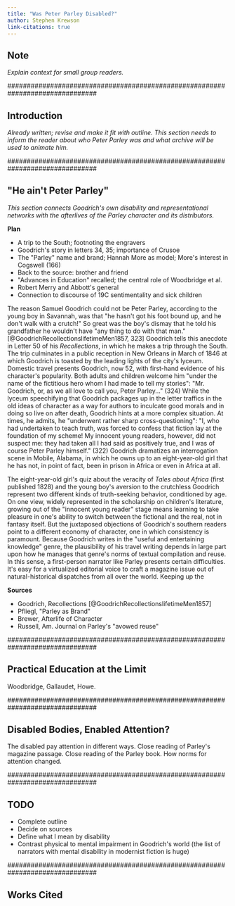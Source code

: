 ```yaml
---
title: "Was Peter Parley Disabled?"
author: Stephen Krewson
link-citations: true
---
```


## Note

*Explain context for small group readers.*


###############################################################################
## Introduction

*Already written; revise and make it fit with outline. This section needs to inform the reader about who Peter Parley was and what archive will be used to animate him.*


###############################################################################
## "He ain't Peter Parley"

*This section connects Goodrich's own disability and representational networks with the afterlives of the Parley character and its distributors.*

**Plan**
- A trip to the South; footnoting the engravers
- Goodrich's story in letters 34, 35; importance of Crusoe
- The "Parley" name and brand; Hannah More as model; More's interest in Cogswell (166)
- Back to the source: brother and friend
- "Advances in Education" recalled; the central role of Woodbridge et al.
- Robert Merry and Abbott's general
- Connection to discourse of 19C sentimentality and sick children

The reason Samuel Goodrich could not be Peter Parley, according to the young boy in Savannah, was that "he hasn't got his foot bound up, and he don't walk with a crutch!" So great was the boy's dismay that he told his grandfather he wouldn't have "any thing to do with that man." [@GoodrichRecollectionslifetimeMen1857, 323] Goodrich tells this anecdote in Letter 50 of his *Recollections*, in which he makes a trip through the South. The trip culminates in a public reception in New Orleans in March of 1846 at which Goodrich is toasted by the leading lights of the city's lyceum. Domestic travel presents Goodrich, now 52, with first-hand evidence of his character's popularity. Both adults and children welcome him "under the name of the fictitious hero whom I had made to tell my stories": "Mr. Goodrich, or, as we all love to call you, Peter Parley..." (324) While the lyceum speechifying that Goodrich packages up in the letter traffics in the old ideas of character as a way for authors to inculcate good morals and in doing so live on after death, Goodrich hints at a more complex situation. At times, he admits, he "underwent rather sharp cross-questioning": "I, who had undertaken to teach truth, was forced to confess that fiction lay at the foundation of my scheme! My innocent young readers, however, did not suspect me: they had taken all I had said as positively true, and I was of course Peter Parley himself." (322) Goodrich dramatizes an interrogation scene in Mobile, Alabama, in which he owns up to an eight-year-old girl that he has not, in point of fact, been in prison in Africa or even in Africa at all.

The eight-year-old girl's quiz about the veracity of *Tales about Africa* (first published 1828) and the young boy's aversion to the crutchless Goodrich represent two different kinds of truth-seeking behavior, conditioned by age. On one view, widely represented in the scholarship on children's literature, growing out of the "innocent young reader" stage means learning to take pleasure in one's ability to switch between the fictional and the real, not in fantasy itself. But the juxtaposed objections of Goodrich's southern readers point to a different economy of character, one in which consistency is paramount. Because Goodrich writes in the "useful and entertaining knowledge" genre, the plausibility of his travel writing depends in large part upon how he manages that genre's norms of textual compilation and reuse. In this sense, a first-person narrator like Parley presents certain difficulties. It's easy for a virtualized editorial voice to craft a magazine issue out of natural-historical dispatches from all over the world. Keeping up the 






**Sources**
- Goodrich, Recollections [@GoodrichRecollectionslifetimeMen1857]
- Pfliegl, "Parley as Brand"
- Brewer, Afterlife of Character
- Russell, Am. Journal on Parley's "avowed reuse"




###############################################################################
## Practical Education at the Limit

Woodbridge, Gallaudet, Howe. 


###############################################################################
## Disabled Bodies, Enabled Attention?

The disabled pay attention in different ways. Close reading of Parley's magazine passage. Close reading of the Parley book. How norms for attention changed.


###############################################################################
## TODO

- Complete outline
- Decide on sources
- Define what I mean by disability
- Contrast physical to mental impairment in Goodrich's world (the list of narrators with mental disability in modernist fiction is huge)

###############################################################################
## Works Cited
